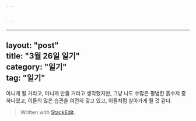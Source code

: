 ```yaml
---


---
```


<hr>
<h2 id="layout-posttitle-3월-26일-일기category-일기tag-일기">layout: "post"<br>
title: "3월 26일 일기"<br>
category: "일기"<br>
tag: "일기"</h2>
<p>아니게 될 거라고, 아니게 만들 거라고 생각했지만, 그냥 나도 수많은 평범한 흙수저 중 하나였고, 이들의 많은 습관을 여전히 갖고 있고, 이들처럼 살아가게 될 것 같다.</p>
<blockquote>
<p>Written with <a href="https://stackedit.io/">StackEdit</a>.</p>
</blockquote>


